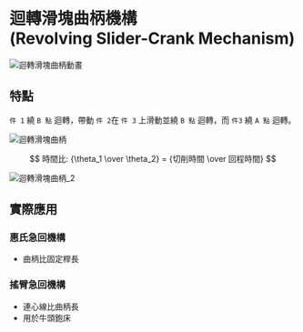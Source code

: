 # 迴轉滑塊曲柄機構<br />(Revolving Slider-Crank Mechanism)

![迴轉滑塊曲柄動畫](/images/linkage/迴轉滑塊曲柄動畫.gif)

## 特點

`件 1` 繞 `B 點` 迴轉，帶動 `件 2`在 `件 3` 上滑動並繞 `B 點` 迴轉，而 `件3` 繞 `A 點` 迴轉。

![迴轉滑塊曲柄](/images/linkage/迴轉滑塊曲柄.jpg)

$$ 時間比: {\theta_1 \over \theta_2} = {切削時間 \over 回程時間} $$

![迴轉滑塊曲柄_2](/images/linkage/迴轉滑塊曲柄_2.jpg)

## 實際應用

### 惠氏急回機構

- 曲柄比固定桿長

### 搖臂急回機構

- 連心線比曲柄長
- 用於牛頭鉋床

